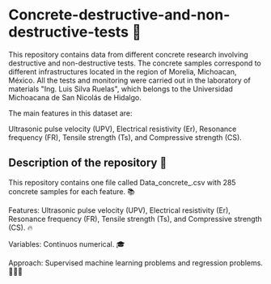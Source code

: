 # Concrete-destructive-and-non-destructive-tests 🏫

This repository contains data from different concrete research involving destructive and non-destructive tests. The concrete samples correspond to different infrastructures located in the region of Morelia, Michoacan, México. All the tests and monitoring were carried out in the laboratory of materials "Ing. Luis Silva Ruelas", which belongs to the Universidad Michoacana de San Nicolás de Hidalgo.

The main features in this dataset are:

Ultrasonic pulse velocity (UPV), Electrical resistivity (Er), Resonance frequency (FR), Tensile strength (Ts), and Compressive strength (CS).

## Description of the repository 📝

This repository contains one file called Data_concrete_.csv with 285 concrete samples for each feature. 📚

Features: Ultrasonic pulse velocity (UPV), Electrical resistivity (Er), Resonance frequency (FR), Tensile strength (Ts), and Compressive strength (CS). 🔥

Variables: Continuos numerical. 🎓

Approach: Supervised machine learning problems and regression problems. 👨🏻‍💻
